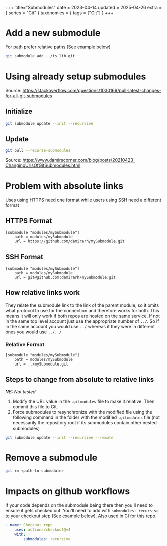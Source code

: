 +++
title="Submodules"
date = 2023-04-14
updated = 2025-04-26
extra = { series = "Git" }
taxonomies = { tags = ["Git"] }
+++

# Add a new submodule

For path prefer relative paths (See example below)

```sh
git submodule add ../ts_lib.git
```

# Using already setup submodules

Source: <https://stackoverflow.com/questions/1030169/pull-latest-changes-for-all-git-submodules>

## Initialize

```sh
git submodule update --init --recursive
```

## Update

```sh
git pull --recurse-submodules
```

Source: <https://www.damirscorner.com/blog/posts/20210423-ChangingUrlsOfGitSubmodules.html>

# Problem with absolute links

Uses using HTTPS need one format while users using SSH need a different format

## HTTPS Format

```
[submodule "modules/mySubmodule"]
    path = modules/mySubmodule
    url = https://github.com/damirarh/mySubmodule.git
```

## SSH Format

```
[submodule "modules/mySubmodule"]
    path = modules/mySubmodule
    url = git@github.com:damirarh/mySubmodule.git
```

## How relative links work

They relate the submodule link to the link of the parent module, so it omits what protocol to use for the connection and
therefore works for both.
This means it will only work if both repos are hosted on the same service. If not in the same top level account just use
the appropriate number of `../`. So if in the same account you would use `../` whereas if they were in different ones
you would use `../../`

### Relative Format

```
[submodule "modules/mySubmodule"]
    path = modules/mySubmodule
    url = ../mySubmodule.git
```

## Steps to change from absolute to relative links

_NB: Not tested_

1. Modify the URL value in the `.gitmodules` file to make it relative. Then commit this file to Git.
2. Force submodules to resynchronize with the modified file using the following command in the folder with the
   modified `.gitmodules` file (not necessarily the repository root if its submodules contain other nested submodules)

```sh
git submodule update --init --recursive --remote
```

# Remove a submodule

```sh
git rm <path-to-submodule>
```

# Impacts on github workflows

If your code depends on the submodule being there then you'll need to ensure it gets checked out.
You'll need to add with `submodules: recursive` to your checkout step (See example below).
Also used in CI for [this repo](https://github.com/c-git/c-git.github.io/tree/main/.github/workflows).

```yaml
- name: Checkout repo
    uses: actions/checkout@v4
    with:
        submodules: recursive
```
